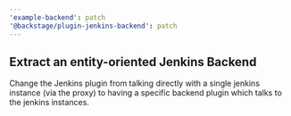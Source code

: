 ```yaml
---
'example-backend': patch
'@backstage/plugin-jenkins-backend': patch
---
```


## Extract an entity-oriented Jenkins Backend

Change the Jenkins plugin from talking directly with a single jenkins instance (via the proxy) to having a specific
backend plugin which talks to the jenkins instances.
